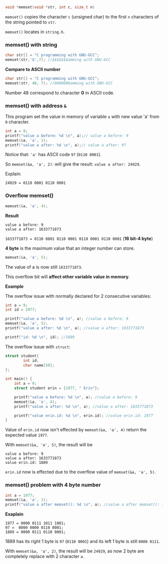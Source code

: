 ```c
void *memset(void *str, int c, size_t n)
```

``memset()`` copies the character ``c`` (unsigned char) to the first ``n`` characters of the string pointed to ``str``.

``memset()`` locates in ``string.h``.

### memset() with string

```c
char str[] = "C programming with GNU-GCC";
memset(str,'$',7); //$$$$$$$amming with GNU-GCC
```

**Compare to ASCII number**

```c
char str[] = "C programming with GNU-GCC";
memset(str, 48, 7); //0000000amming with GNU-GCC
```

Number 48 correspond to character **0** in ASCII code.

### memset() with address ``&``

This program set the value in memory of variable ``a`` with new value 'a' from ``0`` character.

```c
int a = 9;
printf("value a before: %d \n", a);// value a before: 9 
memset(&a, 'a', 1);
printf("value a after: %d \n", a);// value a after: 97 
```

Notice that: ``'a'`` has ASCII code ``97`` (``0110 0001``).

So ``memset(&a, 'a', 2)``: will give the result: ``value a after: 24929``.

Explain:

``24929 = 0110 0001 0110 0001``

### Overflow memset()

```c
memset(&a, 'a', 4);
```

**Result**

```
value a before: 9 
value a after: 1633771873 
```

``1633771873 = 0110 0001 0110 0001 0110 0001 0110 0001`` (**16 bit-4 byte**)

**4 byte** is the maximum value that an integer number can store.

```c
memset(&a, 'a', 5);
```

The value of a is now still ``1633771873``.

This overflow bit will **affect other variable value in memory**.

**Example**

The overflow issue with normally declared for 2 consecutive variables:

```c
int a = 9;
int id = 1977;

printf("value a before: %d \n", a); //value a before: 9 
memset(&a, 'a', 5);
printf("value a after: %d \n", a); //value a after: 1633771873 

printf("id: %d \n", id); //1889 
```

The overflow issue with ``struct``:

```c
struct student{
		int id;
		char name[50];
};

int main() {
	int a = 9;
	struct student erin = {1977, " Erin"};

	printf("value a before: %d \n", a); //value a before: 9 
    memset(&a, 'a', 4);
    printf("value a after: %d \n", a); //value a after: 1633771873 

    printf("value erin.id: %d \n", erin.id); //value erin.id: 1977 
}
```

Value of ``erin.id`` now isn't effected by ``memset(&a, 'a', 4)`` return the expected value ``1977``.

With ``memset(&a, 'a', 5)``, the result will be

```
value a before: 9 
value a after: 1633771873 
value erin.id: 1889
```

``erin.id`` now is effected due to the overflow value of ``memset(&a, 'a', 5)``.

### memset() problem with 4 byte number

```c
int a = 1977;
memset(&a, 'a', 1);
printf("value a after memset(): %d \n", a); //value a after memset(): 1889 (expected 97-ASCII code of 'a')
```

**Exaplain**

```
1977 = 0000 0111 1011 1001;
97 =  0000 0000 0110 0001;
1889 = 0000 0111 0110 0001;
```

1889 has its right 1 byte is ``97`` (``0110 0001``) and its left 1 byte is still ``0000 0111``.

With ``memset(&a, 'a', 2)``, the result will be ``24929``, as now 2 byte are completely replace with 2 character ``a``.
